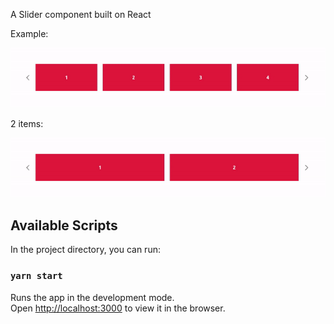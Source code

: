 A Slider component built on React

Example: 

![](slider.gif)

2 items: 

![](slider-2-items.gif)

## Available Scripts

In the project directory, you can run:

### `yarn start`

Runs the app in the development mode.<br />
Open [http://localhost:3000](http://localhost:3000) to view it in the browser.
